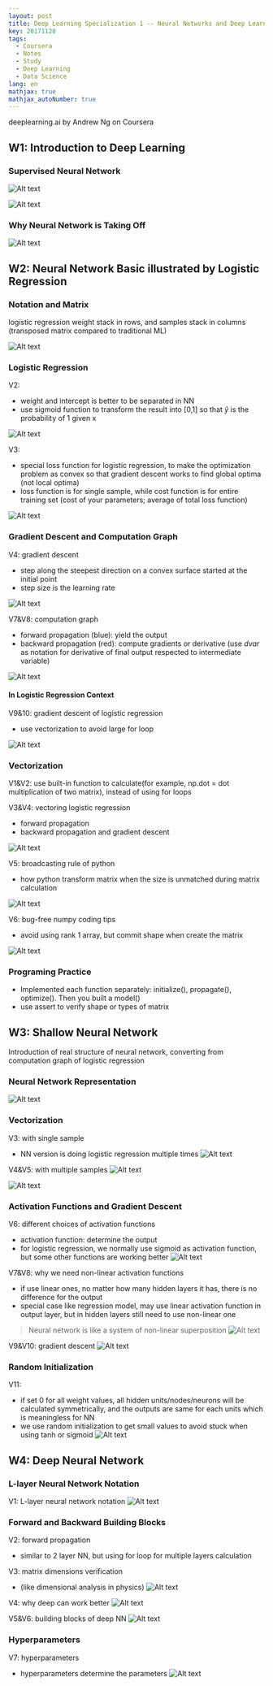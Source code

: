 ```yaml
---
layout: post
title: Deep Learning Specialization 1 -- Neural Networks and Deep Learning
key: 20171120
tags:
  - Coursera
  - Notes
  - Study
  - Deep Learning
  - Data Science
lang: en
mathjax: true
mathjax_autoNumber: true
---
```


deeplearning.ai by Andrew Ng on Coursera

## W1: Introduction to Deep Learning

### Supervised Neural Network

![Alt text](https://github.com/YestinYang/YestinYang.github.io/raw/master/screenshots/2017-11-20_1510368169137.png)

![Alt text](https://github.com/YestinYang/YestinYang.github.io/raw/master/screenshots/2017-11-20_1510381658099.png)


### Why Neural Network is Taking Off

![Alt text](https://github.com/YestinYang/YestinYang.github.io/raw/master/screenshots/2017-11-20_1510379424629.png)


## W2: Neural Network Basic illustrated by Logistic Regression

### Notation and Matrix

logistic regression weight stack in rows, and samples stack in columns (transposed matrix compared to traditional ML)

![Alt text](https://github.com/YestinYang/YestinYang.github.io/raw/master/screenshots/2017-11-20_1510714157165.png)


### Logistic Regression

V2:
- weight and intercept is better to be separated in NN
- use sigmoid function to transform the result into [0,1] so that $\hat{y}$ is the probability of 1 given x

![Alt text](https://github.com/YestinYang/YestinYang.github.io/raw/master/screenshots/2017-11-20_1510714518762.png)

V3: 
- special loss function for logistic regression, to make the optimization problem as convex so that gradient descent works to find global optima (not local optima)
- loss function is for single sample, while cost function is for entire training set (cost of your parameters; average of total loss function)

![Alt text](https://github.com/YestinYang/YestinYang.github.io/raw/master/screenshots/2017-11-20_1510715039949.png)


### Gradient Descent and Computation Graph

V4: gradient descent
- step along the steepest direction on a convex surface started at the initial point
- step size is the learning rate

![Alt text](https://github.com/YestinYang/YestinYang.github.io/raw/master/screenshots/2017-11-20_1510715588776.png)

V7&V8: computation graph
- forward propagation (blue): yield the output 
- backward propagation (red): compute gradients or derivative (use $dvar$ as notation for derivative of final output respected to intermediate variable)

![Alt text](https://github.com/YestinYang/YestinYang.github.io/raw/master/screenshots/2017-11-20_1510710645200.png)

#### In Logistic Regression Context

V9&10: gradient descent of logistic regression
- use vectorization to avoid large for loop

![Alt text](https://github.com/YestinYang/YestinYang.github.io/raw/master/screenshots/2017-11-20_1510718616019.png)


### Vectorization

V1&V2: use built-in function to calculate(for example, np.dot = dot multiplication of two matrix), instead of using for loops

V3&V4: vectoring logistic regression
- forward propagation
- backward propagation and gradient descent

![Alt text](https://github.com/YestinYang/YestinYang.github.io/raw/master/screenshots/2017-11-20_1510838206633.png)

V5: broadcasting rule of python
- how python transform matrix when the size is unmatched during matrix calculation

![Alt text](https://github.com/YestinYang/YestinYang.github.io/raw/master/screenshots/2017-11-20_1510735954470.png)

V6: bug-free numpy coding tips
- avoid using rank 1 array, but commit shape when create the matrix

![Alt text](https://github.com/YestinYang/YestinYang.github.io/raw/master/screenshots/2017-11-20_1510753398450.png)


### Programing Practice

- Implemented each function separately: initialize(), propagate(), optimize(). Then you built a model()
- use assert to verify shape or types of matrix


## W3: Shallow Neural Network

Introduction of real structure of neural network, converting from computation graph of logistic regression

### Neural Network Representation
![Alt text](https://github.com/YestinYang/YestinYang.github.io/raw/master/screenshots/2017-11-20_1510996642678.png)


### Vectorization

V3: with single sample
- NN version is doing logistic regression multiple times
![Alt text](https://github.com/YestinYang/YestinYang.github.io/raw/master/screenshots/2017-11-20_1510890294210.png)

V4&V5: with multiple samples
![Alt text](https://github.com/YestinYang/YestinYang.github.io/raw/master/screenshots/2017-11-20_1510891818391.png)

![Alt text](https://github.com/YestinYang/YestinYang.github.io/raw/master/screenshots/2017-11-20_1510970374372.png)

### Activation Functions and Gradient Descent

V6: different choices of activation functions
- activation function: determine the output
- for logistic regression, we normally use sigmoid as activation function, but some other functions are working better
![Alt text](https://github.com/YestinYang/YestinYang.github.io/raw/master/screenshots/2017-11-20_1510971902507.png)

V7&V8: why we need non-linear activation functions
- if use linear ones, no matter how many hidden layers it has, there is no difference for the output
- special case like regression model, may use linear activation function in output layer, but in hidden layers still need to use non-linear one
> Neural network is like a system of non-linear superposition
![Alt text](https://github.com/YestinYang/YestinYang.github.io/raw/master/screenshots/2017-11-20_1510975496058.png)

V9&V10: gradient descent
![Alt text](https://github.com/YestinYang/YestinYang.github.io/raw/master/screenshots/2017-11-20_1510981566094.png)

### Random Initialization

V11:
- if set 0 for all weight values, all hidden units/nodes/neurons will be calculated symmetrically, and the outputs are same for each units which is meaningless for NN
- we use random initialization to get small values to avoid stuck when using tanh or sigmoid
![Alt text](https://github.com/YestinYang/YestinYang.github.io/raw/master/screenshots/2017-11-20_1510994738769.png)


## W4: Deep Neural Network

### L-layer Neural Network Notation

V1: L-layer neural network notation
![Alt text](https://github.com/YestinYang/YestinYang.github.io/raw/master/screenshots/2017-11-20_1511098179388.png)

### Forward and Backward Building Blocks

V2: forward propagation
- similar to 2 layer NN, but using for loop for multiple layers calculation

V3: matrix dimensions verification
- (like dimensional analysis in physics)
![Alt text](https://github.com/YestinYang/YestinYang.github.io/raw/master/screenshots/2017-11-20_1511142728497.png)

V4: why deep can work better
![Alt text](https://github.com/YestinYang/YestinYang.github.io/raw/master/screenshots/2017-11-20_1511143855036.png)

V5&V6: building blocks of deep NN
![Alt text](https://github.com/YestinYang/YestinYang.github.io/raw/master/screenshots/2017-11-20_1511147435676.png)

### Hyperparameters

V7: hyperparameters
- hyperparameters determine the parameters
![Alt text](https://github.com/YestinYang/YestinYang.github.io/raw/master/screenshots/2017-11-20_1511148154707.png)











